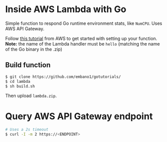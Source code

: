 # Inside AWS Lambda with Go

Simple function to respond Go runtime environment stats, like `NumCPU`. Uses AWS API Gateway.

Follow [this tutorial](https://aws.amazon.com/blogs/compute/announcing-go-support-for-aws-lambda/) from AWS to get started with setting up your function.  
**Note:** the name of the Lambda handler must be `hello` (matching the name of the Go binary in the .zip)


## Build function
```bash
$ git clone https://github.com/embano1/gotutorials/
$ cd lambda
$ sh build.sh
```

Then upload `lambda.zip`.

# Query AWS API Gateway endpoint
```bash
# Uses a 2s timeout
$ curl -I -m 2 https://<ENDPOINT>
```